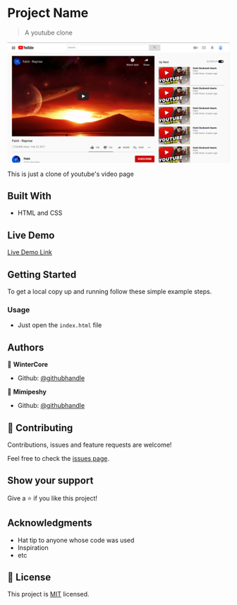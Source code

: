 # Project Name

> A youtube clone

![screenshot](./app_screenshot.png)

This is just a clone of youtube's video page

## Built With

- HTML and CSS

## Live Demo

[Live Demo Link](https://mimipeshy.github.io/embedding-videos-html)


## Getting Started

To get a local copy up and running follow these simple example steps.

### Usage
- Just open the `index.html` file



## Authors

👤 **WinterCore**

- Github: [@githubhandle](https://github.com/WinterCore)

👤 **Mimipeshy**

- Github: [@githubhandle](https://github.com/mimipeshy)

## 🤝 Contributing

Contributions, issues and feature requests are welcome!

Feel free to check the [issues page](issues/).

## Show your support

Give a ⭐️ if you like this project!

## Acknowledgments

- Hat tip to anyone whose code was used
- Inspiration
- etc

## 📝 License

This project is [MIT](lic.url) licensed.